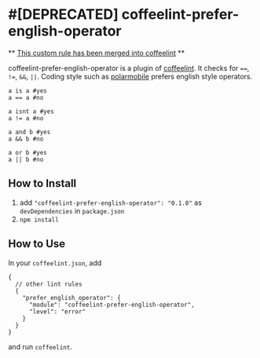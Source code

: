 #[DEPRECATED] coffeelint-prefer-english-operator
==================================

** [This custom rule has been merged into coffeelint](https://github.com/clutchski/coffeelint/commit/d028c4e6e4c652d7816e54b1d41849de53481368) ** 

coffeelint-prefer-english-operator is a plugin of [coffeelint](http://www.coffeelint.org/). It checks for `==`, `!=`, `&&`, `||`. Coding style such as [polarmobile](https://github.com/polarmobile/coffeescript-style-guide) prefers english style operators.

```
a is a #yes
a == a #no

a isnt a #yes
a != a #no

a and b #yes
a && b #no

a or b #yes
a || b #no

```

## How to Install

1. add `"coffeelint-prefer-english-operator": "0.1.0"` as `devDependencies` in `package.json`
2. `npm install`

## How to Use

In your `coffeelint.json`, add

```
{
  // other lint rules
  {
    "prefer_english_operator": {
      "module": "coffeelint-prefer-english-operator",
      "level": "error"
    }
  }
}
```

and run `coffeelint`.
